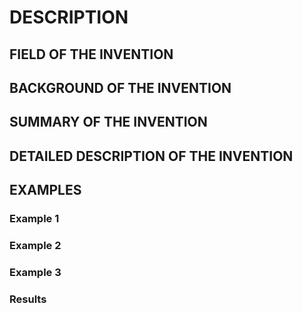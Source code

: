 # DESCRIPTION

## FIELD OF THE INVENTION

## BACKGROUND OF THE INVENTION

## SUMMARY OF THE INVENTION

## DETAILED DESCRIPTION OF THE INVENTION

## EXAMPLES

### Example 1

### Example 2

### Example 3

### Results


